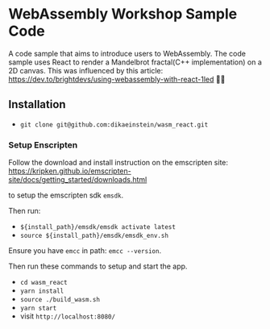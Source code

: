 # WebAssembly Workshop Sample Code

A code sample that aims to introduce users to WebAssembly. The code sample uses React to render a Mandelbrot fractal(C++ implementation) on a 2D canvas. This was influenced by this article: https://dev.to/brightdevs/using-webassembly-with-react-1led 🙌🏼

## Installation

* `git clone git@github.com:dikaeinstein/wasm_react.git`

### Setup Enscripten

Follow the download and install instruction on the emscripten site: https://kripken.github.io/emscripten-site/docs/getting_started/downloads.html

to setup the emscripten sdk `emsdk`.

Then run:

* `${install_path}/emsdk/emsdk activate latest`
* `source ${install_path}/emsdk/emsdk_env.sh`


Ensure you have `emcc` in path: `emcc --version`.

Then run these commands to setup and start the app.

* `cd wasm_react`
* `yarn install`
* `source ./build_wasm.sh`
* `yarn start`
* visit `http://localhost:8080/`
